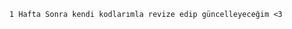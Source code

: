 <!--ÖNEMLİ !!!
       Ödevi ; konularda biraz geride kaldığım ve ödevi yetiştiremediğim için
       Kodların çoğunu arkadaşım Ahmet Enes Özsaraç'ın Projesinden aldım ,
                kaynak kodlar bana ait değildir. -->  

      1 Hafta Sonra kendi kodlarımla revize edip güncelleyeceğim <3
